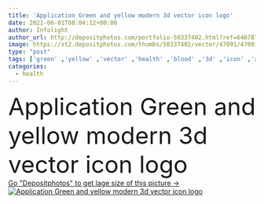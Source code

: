 ```yaml
---
title: 'Application Green and yellow modern 3d vector icon logo'
date: 2021-06-01T08:04:12+00:00
author: Infolight
author_url: http://depositphotos.com/portfolio-50337402.html?ref=64678756
image: https://st2.depositphotos.com/thumbs/50337402/vector/47091/470916162/api_thumb_450.jpg?forcejpeg=true
type: "post"
tags: ['green' ,'yellow' ,'vector' ,'health' ,'blood' ,'3d' ,'icon' ,'application' ,'logo' ,'eps' ,'premium' ,'transfusion' ,'health care' ,'healthcare and medical' ,'Blood Donation' ,'medical app' ]
categories: 
  - health
---
```

<div aling="center">
            <font size="60"> Application Green and yellow modern 3d vector icon logo</font>   
</div>
<div>
    <a href='https://depositphotos.com/470916162/stock-illustration-application-green-yellow-modern-vector.html?ref=64678756' target=_blank > Go "Depositphotos" to get lage size of this picture ->
        <img href='https://depositphotos.com/470916162/stock-illustration-application-green-yellow-modern-vector.html?ref=64678756' src='https://st2.depositphotos.com/50337402/47091/v/950/depositphotos_470916162-stock-illustration-application-green-yellow-modern-vector.jpg?forcejpeg=true' alt='Application Green and yellow modern 3d vector icon logo' >
    </a>
</div>
